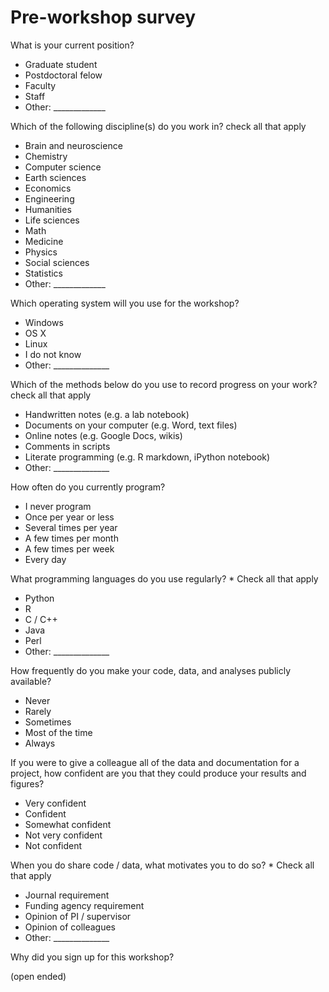 Pre-workshop survey
========

What is your current position?

* Graduate student
* Postdoctoral felow
* Faculty
* Staff
* Other: _____________

Which of the following discipline(s) do you work in? 
check all that apply

* Brain and neuroscience
* Chemistry
* Computer science
* Earth sciences
* Economics
* Engineering
* Humanities
* Life sciences
* Math
* Medicine
* Physics
* Social sciences
* Statistics
* Other: _____________

Which operating system will you use for the workshop?

* Windows
* OS X
* Linux
* I do not know
* Other: ______________

Which of the methods below do you use to record progress on your work?
check all that apply

* Handwritten notes (e.g. a lab notebook)
* Documents on your computer (e.g. Word, text files)
* Online notes (e.g. Google Docs, wikis)
* Comments in scripts
* Literate programming (e.g. R markdown, iPython notebook)
* Other: ______________

How often do you currently program?

* I never program
* Once per year or less
* Several times per year
* A few times per month
* A few times per week
* Every day

What programming languages do you use regularly? *
Check all that apply

* Python
* R
* C / C++
* Java
* Perl
* Other: ______________

How frequently do you make your code, data, and analyses publicly available?

* Never
* Rarely
* Sometimes
* Most of the time
* Always

If you were to give a colleague all of the data and documentation for a project, how confident are you that they could produce your results and figures?

* Very confident
* Confident
* Somewhat confident
* Not very confident
* Not confident

When you do share code / data, what motivates you to do so? *
Check all that apply

* Journal requirement
* Funding agency requirement
* Opinion of PI / supervisor
* Opinion of colleagues
* Other: ______________

Why did you sign up for this workshop? 

(open ended)